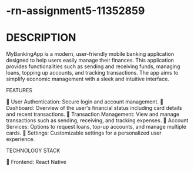 # -rn-assignment5-11352859


# DESCRIPTION

MyBankingApp is a modern, user-friendly mobile banking application designed to help users easily manage their finances. This application provides functionalities such as sending and receiving funds, managing loans, topping up accounts, and tracking transactions. The app aims to simplify economic management with a sleek and intuitive interface.

FEATURES

	User Authentication: Secure login and account management.
	Dashboard: Overview of the user's financial status including card details and recent transactions.
	Transaction Management: View and manage transactions such as sending, receiving, and tracking expenses.
	Account Services: Options to request loans, top-up accounts, and manage multiple cards.
	Settings: Customizable settings for a personalized user experience.

TECHNOLOGY STACK

	Frontend: React Native



